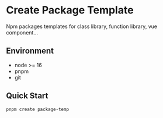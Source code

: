 # Create Package Template

Npm packages templates for class library, function library, vue component...

## Environment

- node >= 16
- pnpm
- git

## Quick Start

```bash
pnpm create package-temp
```

